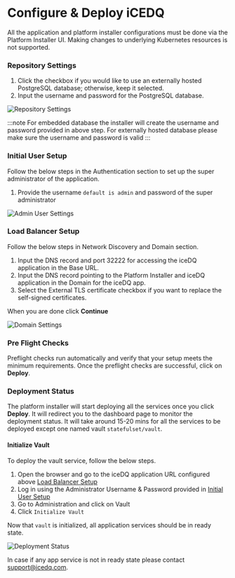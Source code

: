 # Configure & Deploy iCEDQ
All the application and platform installer configurations must be done via the Platform Installer UI. Making changes to underlying Kubernetes resources is not supported.  

### Repository Settings

1. Click the checkbox if you would like to use an externally hosted PostgreSQL database; otherwise, keep it selected. 
2. Input the username and password for the PostgreSQL database. 

![Repository Settings](/img/repository-db-settings.png)

:::note
For embedded database the installer will create the username and password provided in above step. For externally hosted database please make sure the username and password is valid
:::

### Initial User Setup

Follow the below steps in the Authentication section to set up the super administrator of the application. 

1. Provide the username `default is admin` and password of the super administrator 

![Admin User Settings](/img/app-admin-settings.png)

### Load Balancer Setup 

Follow the below steps in Network Discovery and Domain section. 

1. Input the DNS record and port 32222 for accessing the iceDQ application in the Base URL.  
2. Input the DNS record pointing to the Platform Installer and iceDQ application in the Domain for the iceDQ app. 
3. Select the External TLS certificate checkbox if you want to replace the self-signed certificates.

When you are done click **Continue**

![Domain Settings](/img/domain-settings.png)

### Pre Flight Checks 

Preflight checks run automatically and verify that your setup meets the minimum requirements. Once the preflight checks are successful, click on **Deploy**. 

### Deployment Status

The platform installer will start deploying all the services once you click **Deploy**. It will redirect you to the dashboard page to monitor the deployment status. It will take around 15-20 mins for all the services to be deployed except one named vault `statefulset/vault`.

#### Initialize Vault 

To deploy the vault service, follow the below steps.

1. Open the browser and go to the iceDQ application URL configured above [Load Balancer Setup](#load-balancer-setup) 
2. Log in using the Administrator Username & Password provided in [Initial User Setup](#initial-user-setup)
3. Go to Administration and click on Vault
4. Click `Initialize Vault`

Now that `vault` is initialized, all application services should be in ready state. 

![Deployment Status](/img/deployment-status-ready.png)

In case if any app service is not in ready state please contact support@icedq.com.